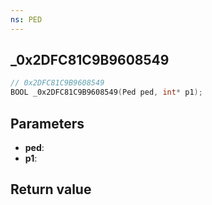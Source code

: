 ```yaml
---
ns: PED
---
```

## _0x2DFC81C9B9608549

```c
// 0x2DFC81C9B9608549
BOOL _0x2DFC81C9B9608549(Ped ped, int* p1);
```


## Parameters
* **ped**:
* **p1**: 

## Return value
